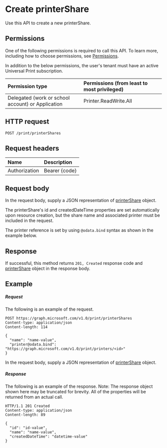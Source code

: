 # Create printerShare

Use this API to create a new printerShare.
## Permissions
One of the following permissions is required to call this API. To learn more, including how to choose permissions, see [Permissions](../../../concepts/permissions_reference.md).

In addition to the below permissions, the user's tenant must have an active Universal Print subscription.

|Permission type                        | Permissions (from least to most privileged)              |
|:--------------------------------------|:---------------------------------------------------------|
|Delegated (work or school account) or Application | Printer.ReadWrite.All |

## HTTP request
<!-- { "blockType": "ignored" } -->
```http
POST /print/printerShares

```
## Request headers
| Name          | Description   |
|:--------------|:--------------|
| Authorization | Bearer {code} |

## Request body
In the request body, supply a JSON representation of [printerShare](../resources/printershare.md) object.

The printerShare's id and createdDateTime properties are set automatically upon resource creation, but the share name and associated printer must be included in the request.

The printer reference is set by using `@odata.bind` syntax as shown in the example below.

## Response
If successful, this method returns `201, Created` response code and [printerShare](../resources/printershare.md) object in the response body.

## Example
##### Request
The following is an example of the request.
<!-- {
  "blockType": "request",
  "name": "create_printershare_from_print"
}-->
```http
POST https://graph.microsoft.com/v1.0/print/printerShares
Content-type: application/json
Content-length: 114

{
  "name": "name-value",
  "printer@odata.bind": "https://graph.microsoft.com/v1.0/print/printers/<id>"
}
```
In the request body, supply a JSON representation of [printerShare](../resources/printershare.md) object.
##### Response
The following is an example of the response. Note: The response object shown here may be truncated for brevity. All of the properties will be returned from an actual call.
<!-- {
  "blockType": "response",
  "truncated": true,
  "@odata.type": "microsoft.graph.printerShare"
} -->
```http
HTTP/1.1 201 Created
Content-type: application/json
Content-length: 89

{
  "id": "id-value",
  "name": "name-value",
  "createdDateTime": "datetime-value"
}
```

<!-- uuid: 8fcb5dbc-d5aa-4681-8e31-b001d5168d79
2015-10-25 14:57:30 UTC -->
<!-- {
  "type": "#page.annotation",
  "description": "Create printerShare",
  "keywords": "",
  "section": "documentation",
  "tocPath": ""
}-->